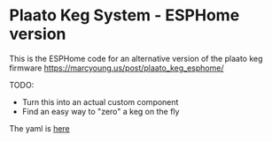 Plaato Keg System - ESPHome version
===================================

This is the ESPHome code for an alternative version of the plaato keg firmware
https://marcyoung.us/post/plaato_keg_esphome/

TODO:

* Turn this into an actual custom component
* Find an easy way to "zero" a keg on the fly

The yaml is [here](plaato.yaml)

